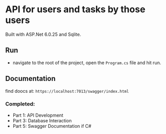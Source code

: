 # API for users and tasks by those users

Built with ASP.Net 6.0.25 and Sqlite.

## Run
- navigate to the root of the project, open the `Program.cs` file and hit run.

## Documentation
find doocs at: `https://localhost:7013/swagger/index.html`

### Completed:
- Part 1: API Development
- Part 3: Database Interaction
- Part 5: Swagger Documentation if C#
